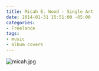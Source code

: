 ```yaml
---
title: Micah E. Wood - Single Art
date: 2014-01-31 15:51:00 -05:00
categories:
- Freelance
tags:
- music
- album covers
---
```


![micah.jpg](/uploads/micah.jpg)